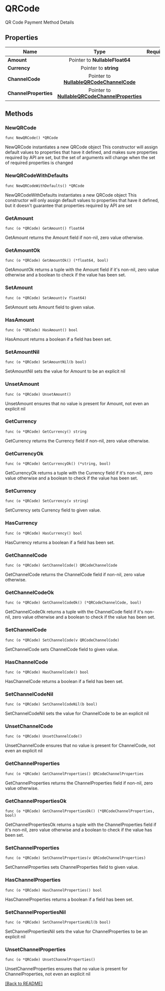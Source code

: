 # QRCode
QR Code Payment Method Details

## Properties
| Name | Type | Required | Description | Examples |
|------------|:-------------:|:-------------:|-------------|:-------------:|
| **Amount** | Pointer to **NullableFloat64** |  |  |  |
| **Currency** | Pointer to **string** |  |  |  |
| **ChannelCode** | Pointer to [**NullableQRCodeChannelCode**](QRCodeChannelCode.md) |  |  |  |
| **ChannelProperties** | Pointer to [**NullableQRCodeChannelProperties**](QRCodeChannelProperties.md) |  |  |  |

## Methods

### NewQRCode

`func NewQRCode() *QRCode`

NewQRCode instantiates a new QRCode object
This constructor will assign default values to properties that have it defined,
and makes sure properties required by API are set, but the set of arguments
will change when the set of required properties is changed

### NewQRCodeWithDefaults

`func NewQRCodeWithDefaults() *QRCode`

NewQRCodeWithDefaults instantiates a new QRCode object
This constructor will only assign default values to properties that have it defined,
but it doesn't guarantee that properties required by API are set

### GetAmount

`func (o *QRCode) GetAmount() float64`

GetAmount returns the Amount field if non-nil, zero value otherwise.

### GetAmountOk

`func (o *QRCode) GetAmountOk() (*float64, bool)`

GetAmountOk returns a tuple with the Amount field if it's non-nil, zero value otherwise
and a boolean to check if the value has been set.

### SetAmount

`func (o *QRCode) SetAmount(v float64)`

SetAmount sets Amount field to given value.

### HasAmount

`func (o *QRCode) HasAmount() bool`

HasAmount returns a boolean if a field has been set.

### SetAmountNil

`func (o *QRCode) SetAmountNil(b bool)`

 SetAmountNil sets the value for Amount to be an explicit nil

### UnsetAmount
`func (o *QRCode) UnsetAmount()`

UnsetAmount ensures that no value is present for Amount, not even an explicit nil
### GetCurrency

`func (o *QRCode) GetCurrency() string`

GetCurrency returns the Currency field if non-nil, zero value otherwise.

### GetCurrencyOk

`func (o *QRCode) GetCurrencyOk() (*string, bool)`

GetCurrencyOk returns a tuple with the Currency field if it's non-nil, zero value otherwise
and a boolean to check if the value has been set.

### SetCurrency

`func (o *QRCode) SetCurrency(v string)`

SetCurrency sets Currency field to given value.

### HasCurrency

`func (o *QRCode) HasCurrency() bool`

HasCurrency returns a boolean if a field has been set.

### GetChannelCode

`func (o *QRCode) GetChannelCode() QRCodeChannelCode`

GetChannelCode returns the ChannelCode field if non-nil, zero value otherwise.

### GetChannelCodeOk

`func (o *QRCode) GetChannelCodeOk() (*QRCodeChannelCode, bool)`

GetChannelCodeOk returns a tuple with the ChannelCode field if it's non-nil, zero value otherwise
and a boolean to check if the value has been set.

### SetChannelCode

`func (o *QRCode) SetChannelCode(v QRCodeChannelCode)`

SetChannelCode sets ChannelCode field to given value.

### HasChannelCode

`func (o *QRCode) HasChannelCode() bool`

HasChannelCode returns a boolean if a field has been set.

### SetChannelCodeNil

`func (o *QRCode) SetChannelCodeNil(b bool)`

 SetChannelCodeNil sets the value for ChannelCode to be an explicit nil

### UnsetChannelCode
`func (o *QRCode) UnsetChannelCode()`

UnsetChannelCode ensures that no value is present for ChannelCode, not even an explicit nil
### GetChannelProperties

`func (o *QRCode) GetChannelProperties() QRCodeChannelProperties`

GetChannelProperties returns the ChannelProperties field if non-nil, zero value otherwise.

### GetChannelPropertiesOk

`func (o *QRCode) GetChannelPropertiesOk() (*QRCodeChannelProperties, bool)`

GetChannelPropertiesOk returns a tuple with the ChannelProperties field if it's non-nil, zero value otherwise
and a boolean to check if the value has been set.

### SetChannelProperties

`func (o *QRCode) SetChannelProperties(v QRCodeChannelProperties)`

SetChannelProperties sets ChannelProperties field to given value.

### HasChannelProperties

`func (o *QRCode) HasChannelProperties() bool`

HasChannelProperties returns a boolean if a field has been set.

### SetChannelPropertiesNil

`func (o *QRCode) SetChannelPropertiesNil(b bool)`

 SetChannelPropertiesNil sets the value for ChannelProperties to be an explicit nil

### UnsetChannelProperties
`func (o *QRCode) UnsetChannelProperties()`

UnsetChannelProperties ensures that no value is present for ChannelProperties, not even an explicit nil

[[Back to README]](../../README.md)


